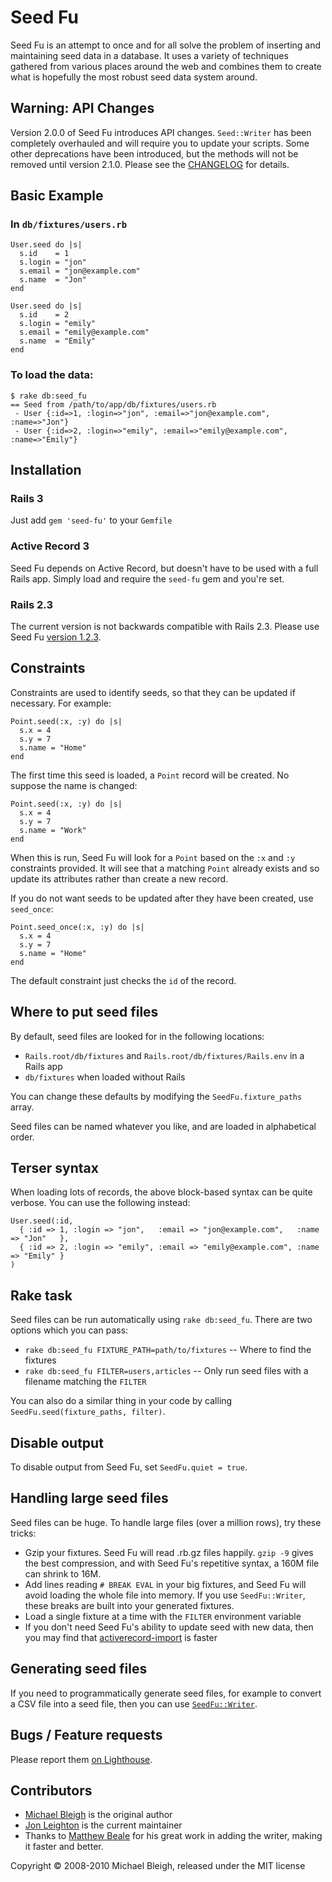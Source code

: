 Seed Fu
=======

Seed Fu is an attempt to once and for all solve the problem of inserting and maintaining seed data in a database. It uses a variety of techniques gathered from various places around the web and combines them to create what is hopefully the most robust seed data system around.

Warning: API Changes
--------------------

Version 2.0.0 of Seed Fu introduces API changes. `Seed::Writer` has been completely overhauled and will require you to update your scripts. Some other deprecations have been introduced, but the methods will not be removed until version 2.1.0. Please see the [CHANGELOG](CHANGELOG.md) for details.

Basic Example
-------------

### In `db/fixtures/users.rb`

    User.seed do |s|
      s.id    = 1
      s.login = "jon"
      s.email = "jon@example.com"
      s.name  = "Jon"
    end

    User.seed do |s|
      s.id    = 2
      s.login = "emily"
      s.email = "emily@example.com"
      s.name  = "Emily"
    end

### To load the data:

    $ rake db:seed_fu
    == Seed from /path/to/app/db/fixtures/users.rb
     - User {:id=>1, :login=>"jon", :email=>"jon@example.com", :name=>"Jon"}
     - User {:id=>2, :login=>"emily", :email=>"emily@example.com", :name=>"Emily"}

Installation
------------

### Rails 3

Just add `gem 'seed-fu'` to your `Gemfile`

### Active Record 3

Seed Fu depends on Active Record, but doesn't have to be used with a full Rails app. Simply load and require the `seed-fu` gem and you're set.

### Rails 2.3

The current version is not backwards compatible with Rails 2.3. Please use Seed Fu [version 1.2.3](https://github.com/mbleigh/seed-fu/tree/v1.2.3).

Constraints
-----------

Constraints are used to identify seeds, so that they can be updated if necessary. For example:

    Point.seed(:x, :y) do |s|
      s.x = 4
      s.y = 7
      s.name = "Home"
    end

The first time this seed is loaded, a `Point` record will be created. No suppose the name is changed:

    Point.seed(:x, :y) do |s|
      s.x = 4
      s.y = 7
      s.name = "Work"
    end

When this is run, Seed Fu will look for a `Point` based on the `:x` and `:y` constraints provided. It will see that a matching `Point` already exists and so update its attributes rather than create a new record.

If you do not want seeds to be updated after they have been created, use `seed_once`:

    Point.seed_once(:x, :y) do |s|
      s.x = 4
      s.y = 7
      s.name = "Home"
    end

The default constraint just checks the `id` of the record.

Where to put seed files
-----------------------

By default, seed files are looked for in the following locations:

* `Rails.root/db/fixtures` and `Rails.root/db/fixtures/Rails.env` in a Rails app
* `db/fixtures` when loaded without Rails

You can change these defaults by modifying the `SeedFu.fixture_paths` array.

Seed files can be named whatever you like, and are loaded in alphabetical order.

Terser syntax
-------------

When loading lots of records, the above block-based syntax can be quite verbose. You can use the following instead:

    User.seed(:id,
      { :id => 1, :login => "jon",   :email => "jon@example.com",   :name => "Jon"   },
      { :id => 2, :login => "emily", :email => "emily@example.com", :name => "Emily" }
    )

Rake task
---------

Seed files can be run automatically using `rake db:seed_fu`. There are two options which you can pass:

* `rake db:seed_fu FIXTURE_PATH=path/to/fixtures` -- Where to find the fixtures
* `rake db:seed_fu FILTER=users,articles` -- Only run seed files with a filename matching the `FILTER`

You can also do a similar thing in your code by calling `SeedFu.seed(fixture_paths, filter)`.

Disable output
--------------

To disable output from Seed Fu, set `SeedFu.quiet = true`.

Handling large seed files
-------------------------

Seed files can be huge.  To handle large files (over a million rows), try these tricks:

* Gzip your fixtures.  Seed Fu will read .rb.gz files happily.  `gzip -9` gives the   best compression, and with Seed Fu's repetitive syntax, a 160M file can shrink to 16M.
* Add lines reading `# BREAK EVAL` in your big fixtures, and Seed Fu will avoid loading the whole file into memory.  If you use `SeedFu::Writer`, these breaks are built into your generated fixtures.
* Load a single fixture at a time with the `FILTER` environment variable
* If you don't need Seed Fu's ability to update seed with new data, then you may find that [activerecord-import](https://github.com/zdennis/activerecord-import) is faster

Generating seed files
---------------------

If you need to programmatically generate seed files, for example to convert a CSV file into a seed file, then you can use [`SeedFu::Writer`](../SeedFu/Writer).

Bugs / Feature requests
-----------------------

Please report them [on Lighthouse](http://mbleigh.lighthouseapp.com/projects/10223-seed-fu).

Contributors
------------

* [Michael Bleigh](http://www.mbleigh.com/) is the original author
* [Jon Leighton](http://jonathanleighton.com/) is the current maintainer
* Thanks to [Matthew Beale](https://github.com/mixonic) for his great work in adding the writer, making it faster and better.

Copyright © 2008-2010 Michael Bleigh, released under the MIT license
